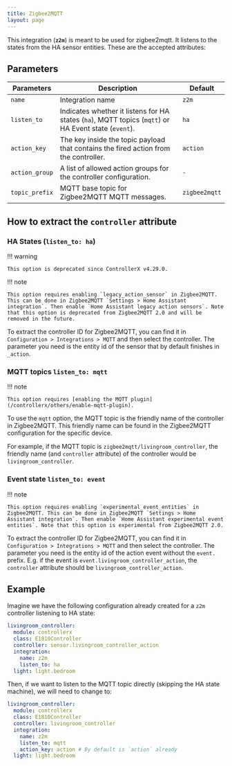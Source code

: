 ```yaml
---
title: Zigbee2MQTT
layout: page
---
```


This integration (**`z2m`**) is meant to be used for zigbee2mqtt. It listens to the states from the HA sensor entities. These are the accepted attributes:

## Parameters

| Parameters     | Description                                                                                          | Default       |
| -------------- | ---------------------------------------------------------------------------------------------------- | ------------- |
| `name`         | Integration name                                                                                     | `z2m`         |
| `listen_to`    | Indicates whether it listens for HA states (`ha`), MQTT topics (`mqtt`) or HA Event state (`event`). | `ha`          |
| `action_key`   | The key inside the topic payload that contains the fired action from the controller.                 | `action`      |
| `action_group` | A list of allowed action groups for the controller configuration.                                    | `-`           |
| `topic_prefix` | MQTT base topic for Zigbee2MQTT MQTT messages.                                                       | `zigbee2mqtt` |

## How to extract the `controller` attribute

### HA States (`listen_to: ha`)

!!! warning

    This option is deprecated since ControllerX v4.29.0.

!!! note

    This option requires enabling `legacy_action_sensor` in Zigbee2MQTT. This can be done in Zigbee2MQTT `Settings > Home Assistant integration`. Then enable `Home Assistant legacy action sensors`. Note that this option is deprecated from Zigbee2MQTT 2.0 and will be removed in the future.

To extract the controller ID for Zigbee2MQTT, you can find it in `Configuration > Integrations > MQTT` and then select the controller. The parameter you need is the entity id of the sensor that by default finishes in `_action`.

### MQTT topics `listen_to: mqtt`

!!! note

    This option requires [enabling the MQTT plugin](/controllerx/others/enable-mqtt-plugin).

To use the `mqtt` option, the MQTT topic is the friendly name of the controller in Zigbee2MQTT. This friendly name can be found in the Zigbee2MQTT configuration for the specific device.

For example, if the MQTT topic is `zigbee2mqtt/livingroom_controller`, the friendly name (and `controller` attribute) of the controller would be `livingroom_controller`.

### Event state `listen_to: event`

!!! note

    This option requires enabling `experimental_event_entities` in Zigbee2MQTT. This can be done in Zigbee2MQTT `Settings > Home Assistant integration`. Then enable `Home Assistant experimental event entities`. Note that this option is experimental from Zigbee2MQTT 2.0.

To extract the controller ID for Zigbee2MQTT, you can find it in `Configuration > Integrations > MQTT` and then select the controller. The parameter you need is the entity id of the action event without the `event.` prefix. E.g. if the event is `event.livingroom_controller_action`, the `controller` attribute should be `livingroom_controller_action`.

## Example

Imagine we have the following configuration already created for a `z2m` controller listening to HA state:

```yaml
livingroom_controller:
  module: controllerx
  class: E1810Controller
  controller: sensor.livingroom_controller_action
  integration:
    name: z2m
    listen_to: ha
  light: light.bedroom
```

Then, if we want to listen to the MQTT topic directly (skipping the HA state machine), we will need to change to:

```yaml
livingroom_controller:
  module: controllerx
  class: E1810Controller
  controller: livingroom_controller
  integration:
    name: z2m
    listen_to: mqtt
    action_key: action # By default is `action` already
  light: light.bedroom
```
